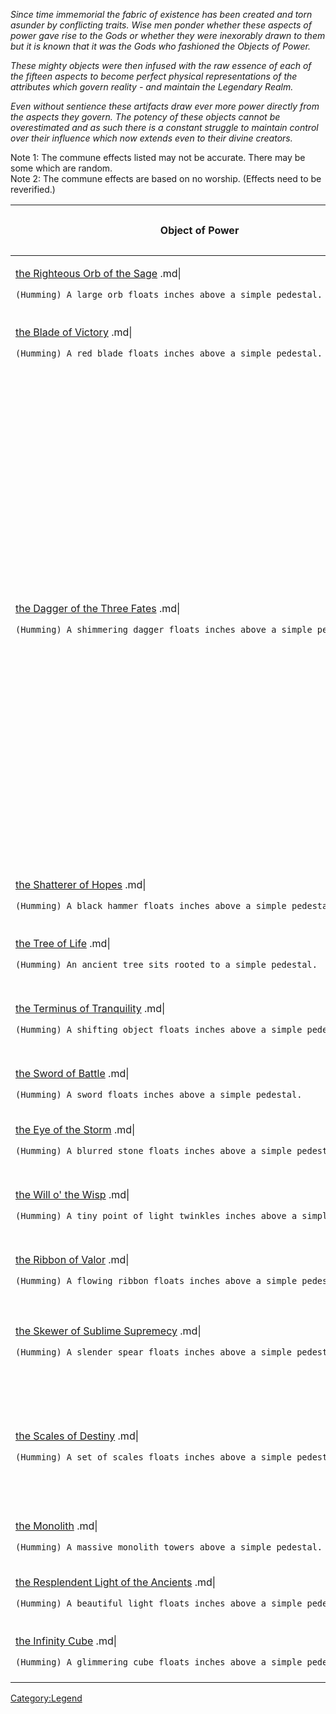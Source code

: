 *Since time immemorial the fabric of existence has been created and torn
asunder by conflicting traits. Wise men ponder whether these aspects of
power gave rise to the Gods or whether they were inexorably drawn to
them but it is known that it was the Gods who fashioned the Objects of
Power.*

*These mighty objects were then infused with the raw essence of each of
the fifteen aspects to become perfect physical representations of the
attributes which govern reality - and maintain the Legendary Realm.*

*Even without sentience these artifacts draw ever more power directly
from the aspects they govern. The potency of these objects cannot be
overestimated and as such there is a constant struggle to maintain
control over their influence which now extends even to their divine
creators.*

Note 1: The commune effects listed may not be accurate. There may be
some which are random.  
Note 2: The commune effects are based on no worship. (Effects need to be
reverified.)

<table>
<thead>
<tr class="header">
<th><p>Object of Power</p></th>
<th><p>Room Description</p></th>
<th><p><a href="Commune.md" title="wikilink">Commune Effect</a></p></th>
<th><p><a href=":Category:Aspects.md"
title="wikilink">Aspect</a></p></th>
</tr>
</thead>
<tbody>
<tr class="odd">
<td><p><a href="the_Righteous_Orb_of_the_Sage" title="wikilink">the
Righteous Orb of the Sage</a> .md|</p>
<p><code>(Humming) A large orb floats inches above a simple pedestal.</code></p></td>
<td><p>spell duration +15%</p></td>
<td><p><a href="Aspect_-_Peace" title="wikilink"> Peace</a></p></td>
<td></td>
</tr>
<tr class="even">
<td><p><a href="the_Blade_of_Victory" title="wikilink">the Blade of
Victory</a> .md|</p>
<p><code>(Humming) A red blade floats inches above a simple pedestal.</code></p></td>
<td><p>experience gain +15%, -5 int</p></td>
<td><p><a href="Aspect_-_War" title="wikilink"> War</a></p></td>
<td></td>
</tr>
<tr class="odd">
<td><p><a href="the_Dagger_of_the_Three_Fates" title="wikilink">the
Dagger of the Three Fates</a> .md|</p>
<p><code>(Humming) A shimmering dagger floats inches above a simple pedestal.</code></p></td>
<td><p>2 bonuses from a set of bonuses<br />
(may be duplicated):</p>
<ul>
<li>+10% experience gain</li>
<li>+10% hp regen, +10% mana regen</li>
<li>+10% hp</li>
<li>+10% mana</li>
<li>10% death experience reduction</li>
<li>10% AC (?)</li>
<li>hr +30, dr +30 (?)</li>
<li>dr +15 (?)</li>
<li>+10% healing power</li>
<li>+10% spell power</li>
</ul>
<p>(random)</p>
<p>Note: This is likely an incomplete set of bonuses.</p></td>
<td><p><a href="Aspect_-_Chaos" title="wikilink"> Chaos</a></p></td>
<td></td>
</tr>
<tr class="even">
<td><p><a href="the_Shatterer_of_Hopes" title="wikilink">the Shatterer
of Hopes</a> .md|</p>
<p><code>(Humming) A black hammer floats inches above a simple pedestal.</code></p></td>
<td><p>spell power +15%, dr +30, -5 wis</p></td>
<td><p><a href="Aspect_-_Destruction" title="wikilink">
Destruction</a></p></td>
<td></td>
</tr>
<tr class="odd">
<td><p><a href="the_Tree_of_Life" title="wikilink">the Tree of Life</a>
.md|</p>
<p><code>(Humming) An ancient tree sits rooted to a simple pedestal.</code></p></td>
<td><p>healing power +15%</p></td>
<td><p><a href="Aspect_-_Creation" title="wikilink">
Creation</a></p></td>
<td></td>
</tr>
<tr class="even">
<td><p><a href="the_Terminus_of_Tranquility" title="wikilink">the
Terminus of Tranquility</a> .md|</p>
<p><code>(Humming) A shifting object floats inches above a simple pedestal.</code></p></td>
<td><p>dr +15 or healing power +15% (random)</p></td>
<td><p><a href="Aspect_-_Evolution" title="wikilink">
Evolution</a></p></td>
<td></td>
</tr>
<tr class="odd">
<td><p><a href="the_Sword_of_Battle" title="wikilink">the Sword of
Battle</a> .md|</p>
<p><code>(Humming) A sword floats inches above a simple pedestal.</code></p></td>
<td><p>AC -220 (?)</p></td>
<td><p><a href="Aspect_-_Focus" title="wikilink"> Focus</a></p></td>
<td></td>
</tr>
<tr class="even">
<td><p><a href="the_Eye_of_the_Storm" title="wikilink">the Eye of the
Storm</a> .md|</p>
<p><code>(Humming) A blurred stone floats inches above a simple pedestal.</code></p></td>
<td><p>hr +30, dr +30</p></td>
<td><p><a href="Aspect_-_Prophecy" title="wikilink">
Prophecy</a></p></td>
<td></td>
</tr>
<tr class="odd">
<td><p><a href="the_Will_o&#39;_the_Wisp" title="wikilink">the Will o'
the Wisp</a> .md|</p>
<p><code>(Humming) A tiny point of light twinkles inches above a simple pedestal.</code></p></td>
<td><p>odd hours - AC -200,<br />
even hours - hr +30, dr +30</p></td>
<td><p><a href="Aspect_-_Freedom" title="wikilink"> Freedom</a></p></td>
<td></td>
</tr>
<tr class="even">
<td><p><a href="the_Ribbon_of_Valor" title="wikilink">the Ribbon of
Valor</a> .md|</p>
<p><code>(Humming) A flowing ribbon floats inches above a simple pedestal.</code></p></td>
<td><p>hp +15%, mana +15%</p></td>
<td><p><a href="Aspect_-_Discipline" title="wikilink">
Discipline</a></p></td>
<td></td>
</tr>
<tr class="odd">
<td><p><a href="the_Skewer_of_Sublime_Supremecy" title="wikilink">the
Skewer of Sublime Supremecy</a> .md|</p>
<p><code>(Humming) A slender spear floats inches above a simple pedestal.</code></p></td>
<td><p>hp regeneration +15%, mana regeneration +15%</p></td>
<td><p><a href="Aspect_-_Power" title="wikilink"> Power</a></p></td>
<td></td>
</tr>
<tr class="even">
<td><p><a href="the_Scales_of_Destiny" title="wikilink">the Scales of
Destiny</a> .md|</p>
<p><code>(Humming) A set of scales floats inches above a simple pedestal.</code></p></td>
<td><p>hp regeneration +10%, mana regeneration +10% or hp +10%, mana
+10% (random)</p></td>
<td><p><a href="Aspect_-_Openness" title="wikilink">
Openness</a></p></td>
<td></td>
</tr>
<tr class="odd">
<td><p><a href="the_Monolith" title="wikilink">the Monolith</a> .md|</p>
<p><code>(Humming) A massive monolith towers above a simple pedestal.</code></p></td>
<td><p>AC -220 (?)</p></td>
<td><p><a href="Aspect_-_Body" title="wikilink"> Body</a></p></td>
<td></td>
</tr>
<tr class="even">
<td><p><a href="the_Resplendent_Light_of_the_Ancients"
title="wikilink">the Resplendent Light of the Ancients</a> .md|</p>
<p><code>(Humming) A beautiful light floats inches above a simple pedestal.</code></p></td>
<td><p>mana +15%</p></td>
<td><p><a href="Aspect_-_Mind" title="wikilink"> Mind</a></p></td>
<td></td>
</tr>
<tr class="odd">
<td><p><a href="the_Infinity_Cube" title="wikilink">the Infinity
Cube</a> .md|</p>
<p><code>(Humming) A glimmering cube floats inches above a simple pedestal.</code></p></td>
<td><p>experience gain +10% (random?)</p></td>
<td><p><a href="Aspect_-_Transcendence" title="wikilink">
Transcendence</a></p></td>
<td></td>
</tr>
</tbody>
</table>

[Category:Legend](Category:Legend "wikilink")
